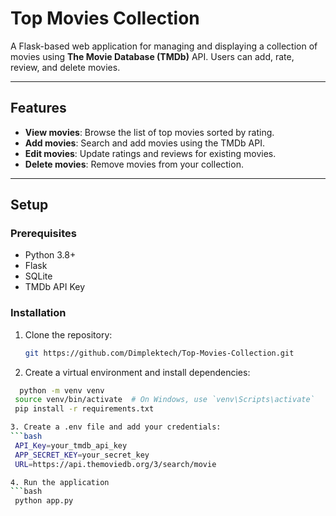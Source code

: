 # Top Movies Collection

A Flask-based web application for managing and displaying a collection of movies using **The Movie Database (TMDb)** API. Users can add, rate, review, and delete movies.

---

## Features

- **View movies**: Browse the list of top movies sorted by rating.
- **Add movies**: Search and add movies using the TMDb API.
- **Edit movies**: Update ratings and reviews for existing movies.
- **Delete movies**: Remove movies from your collection.

---

## Setup

### Prerequisites

- Python 3.8+
- Flask
- SQLite
- TMDb API Key

### Installation

1. Clone the repository:
   ```bash
   git https://github.com/Dimplektech/Top-Movies-Collection.git

2. Create a virtual environment and install dependencies:
 ```bash
   python -m venv venv
  source venv/bin/activate  # On Windows, use `venv\Scripts\activate`
  pip install -r requirements.txt

3. Create a .env file and add your credentials:
```bash
  API_Key=your_tmdb_api_key
  APP_SECRET_KEY=your_secret_key
  URL=https://api.themoviedb.org/3/search/movie

4. Run the application
 ```bash
  python app.py
